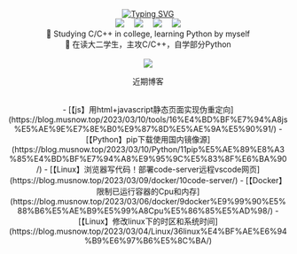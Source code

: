 <div align="center">
  <!-- 动态打字效果 -->
  <a href="https://blog.sunguoqi.com/">
      <img src="https://readme-typing-svg.demolab.com?font=Fira+Code&pause=1000&width=435&lines=printf(%22Hello%2C%20World!%22);慕雪祝您生活愉快!&center=true&size=26" alt="Typing SVG" />
  </a>
  
   <div align="center">
      <a href="https://blog.musnow.top/"><img src="https://img.shields.io/badge/Hexo-博客-blue" /></a>&emsp;
      <a href="https://blog.csdn.net/muxuen?spm=1010.2135.3001.5343"><img src="https://img.shields.io/badge/CSDN-博客-c32136" /></a>&emsp;
      <a href="https://www.zhihu.com/people/musnows/"><img src="https://img.shields.io/badge/Zhihu-知乎-blue" /></a>&emsp;
      <img src="https://visitor-badge.glitch.me/badge?page_id=musnows">
  </div>
  
  <div align="center">
    🎑 Studying C/C++ in college, learning Python by myself </br>
    📕 在读大二学生，主攻C/C++，自学部分Python </br>
  </div>
  </br>
  
  <div align="center">
    <img src="https://github-readme-streak-stats.herokuapp.com/?user=musnows"></br>
    <!--<img src="https://stats.justsong.cn/api/csdn?id=muxuen&theme=gruvbox_light"></br>-->
    <!--<img src="https://github-readme-stats.vercel.app/api?username=musnows&show_icons=true&icon_color=CE1D2D&text_color=718096&bg_color=ffffff&hide_title=true">-->
  </div>

  <!-- 自动更新近期博客 -->
  <div align="center">
    <p>近期博客</p></br>
    <!-- BLOG-POST-LIST:START -->
- [【js】用html+javascript静态页面实现伪重定向](https://blog.musnow.top/2023/03/10/tools/16%E4%BD%BF%E7%94%A8js%E5%AE%9E%E7%8E%B0%E9%87%8D%E5%AE%9A%E5%90%91/)
- [【Python】pip下载使用国内镜像源](https://blog.musnow.top/2023/03/10/Python/11pip%E5%AE%89%E8%A3%85%E4%BD%BF%E7%94%A8%E9%95%9C%E5%83%8F%E6%BA%90/)
- [【Linux】浏览器写代码！部署code-server远程vscode网页](https://blog.musnow.top/2023/03/09/docker/10code-server/)
- [【Docker】限制已运行容器的Cpu和内存](https://blog.musnow.top/2023/03/06/docker/9docker%E9%99%90%E5%88%B6%E5%AE%B9%E5%99%A8Cpu%E5%86%85%E5%AD%98/)
- [【Linux】修改linux下的时区和系统时间](https://blog.musnow.top/2023/03/04/Linux/36linux%E4%BF%AE%E6%94%B9%E6%97%B6%E5%8C%BA/)
<!-- BLOG-POST-LIST:END -->
  </div>
</div>

